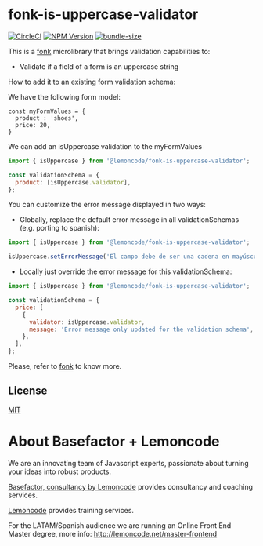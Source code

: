 # fonk-is-uppercase-validator

[![CircleCI](https://badgen.net/github/status/Lemoncode/fonk-is-uppercase-validator/master?icon=circleci&label=circleci)](https://circleci.com/gh/Lemoncode/fonk-is-uppercase-validator/tree/master)
[![NPM Version](https://badgen.net/npm/v/@lemoncode/fonk-is-uppercase-validator?icon=npm&label=npm)](https://www.npmjs.com/package/@lemoncode/fonk-is-uppercase-validator)
[![bundle-size](https://badgen.net/bundlephobia/min/@lemoncode/fonk-is-uppercase-validator)](https://bundlephobia.com/result?p=@lemoncode/fonk-is-uppercase-validator)

This is a [fonk](https://github.com/Lemoncode/fonk) microlibrary that brings validation capabilities to:

- Validate if a field of a form is an uppercase string

How to add it to an existing form validation schema:

We have the following form model:

```
const myFormValues = {
  product : 'shoes',
  price: 20,
}
```

We can add an isUppercase validation to the myFormValues

```javascript
import { isUppercase } from '@lemoncode/fonk-is-uppercase-validator';

const validationSchema = {
  product: [isUppercase.validator],
};
```

You can customize the error message displayed in two ways:

- Globally, replace the default error message in all validationSchemas (e.g. porting to spanish):

```javascript
import { isUppercase } from '@lemoncode/fonk-is-uppercase-validator';

isUppercase.setErrorMessage('El campo debe de ser una cadena en mayúsculas');
```

- Locally just override the error message for this validationSchema:

```javascript
import { isUppercase } from '@lemoncode/fonk-is-uppercase-validator';

const validationSchema = {
  price: [
    {
      validator: isUppercase.validator,
      message: 'Error message only updated for the validation schema',
    },
  ],
};
```

Please, refer to [fonk](https://github.com/Lemoncode/fonk) to know more.

## License

[MIT](./LICENSE)

# About Basefactor + Lemoncode

We are an innovating team of Javascript experts, passionate about turning your ideas into robust products.

[Basefactor, consultancy by Lemoncode](http://www.basefactor.com) provides consultancy and coaching services.

[Lemoncode](http://lemoncode.net/services/en/#en-home) provides training services.

For the LATAM/Spanish audience we are running an Online Front End Master degree, more info: http://lemoncode.net/master-frontend
